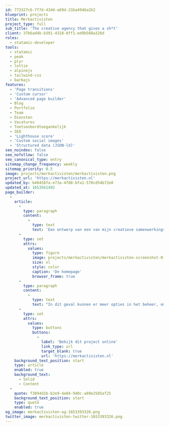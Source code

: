 ```yaml
---
id: 773327c6-7f7d-434d-a69d-21ba4946a2b2
blueprint: projects
title: Merkactivisten
project_type: full
sub_title: 'The creative agency that gives a sh*t'
client: 37b6ad4b-b391-4318-8ff1-ed9b568a326d
roles:
  - statamic-developer
tools:
  - statamic
  - peak
  - plyr
  - lottie
  - alpinejs
  - tailwind-css
  - barbajs
features:
  - 'Page transitions'
  - 'Custom cursor'
  - 'Advanced page builder'
  - Blog
  - Portfolio
  - Team
  - Diensten
  - Vacatures
  - Toetsenbordtoegankelijk
  - SEO
  - 'Lighthouse score'
  - 'Custom social images'
  - 'Structured data (JSON-ld)'
seo_noindex: false
seo_nofollow: false
seo_canonical_type: entry
sitemap_change_frequency: weekly
sitemap_priority: 0.5
image: projects/merkactivisten/merkactivisten.png
project_url: 'https://merkactivisten.nl'
updated_by: b40458fa-e73a-4f88-bfa1-570cd54b72e0
updated_at: 1653561492
page_builder:
  -
    article:
      -
        type: paragraph
        content:
          -
            type: text
            text: 'Een ontwerp van een van mijn creatieve samenwerkingspartners zelf, dus: voldoende uitdaging. De vele diensten en het brede portfolio vraagt om een grote website met veel content en contentblokken. Aangezien de klant zelf content plaatst en bewerkt, kan de page builder uitgebreid worden met visuele opties.'
      -
        type: set
        attrs:
          values:
            type: figure
            image: projects/merkactivisten/merkactivisten-screenshot-01.png
            size: xl
            style: color
            caption: 'De homepage'
            browser_frame: true
      -
        type: paragraph
        content:
          -
            type: text
            text: "In dit geval kunnen er meer opties in het beheer, omdat de gebruiker voldoende know-how heeft van het CMS. In andere gevallen pas ik het control panel aan, afhankelijk van de wensen en mogelijkheden van de klant. Een leuk project om aan te werken, ik kreeg er het ontwerp deze site voor terug :)\_"
      -
        type: set
        attrs:
          values:
            type: buttons
            buttons:
              -
                label: 'Bekijk dit project online'
                link_type: url
                target_blank: true
                url: 'https://merkactivisten.nl'
    background_text_position: start
    type: article
    enabled: true
    background_text:
      - Solid
      - Content
  -
    quote: f3894d1b-b2e9-4e04-940c-a89e2585af25
    background_text_position: start
    type: quote
    enabled: true
og_image: merkactivisten-og-1653393326.png
twitter_image: merkactivisten-twitter-1653393326.png
---
```

